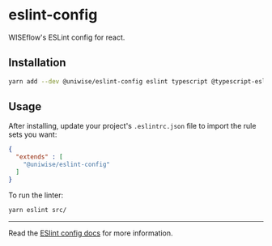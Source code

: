 # eslint-config

WISEflow's ESLint config for react.

## Installation

```sh
yarn add --dev @uniwise/eslint-config eslint typescript @typescript-eslint/parser @typescript-eslint/eslint-plugin eslint-plugin-react eslint-plugin-react-hooks eslint-plugin-import prettier eslint-plugin-prettier
```

## Usage

After installing, update your project's `.eslintrc.json` file to import the rule sets you want:

```json
{
  "extends" : [
    "@uniwise/eslint-config"
  ]
}
```

To run the linter:

```sh
yarn eslint src/ 
```

---

Read the [ESlint config docs](http://eslint.org/docs/user-guide/configuring#extending-configuration-files)
for more information.
